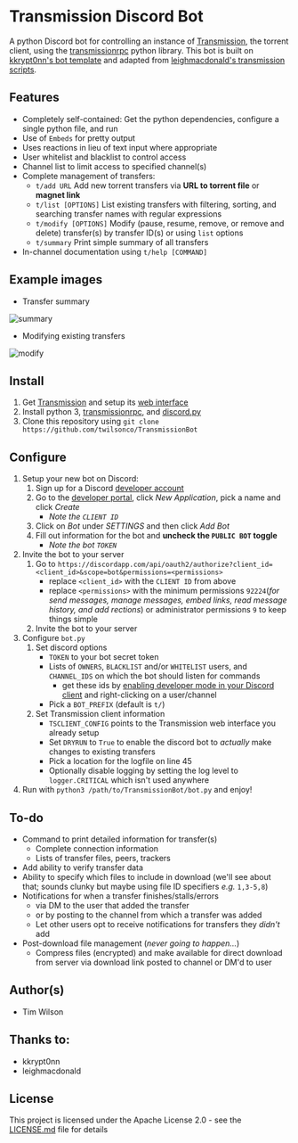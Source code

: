 # Transmission Discord Bot
A python Discord bot for controlling an instance of [Transmission](https://transmissionbt.com), the torrent client, using the [transmissionrpc](https://pythonhosted.org/transmissionrpc/) python library.
This bot is built on [kkrypt0nn's bot template](https://github.com/kkrypt0nn/Python-Discord-Bot-Template) and adapted from [leighmacdonald's transmission scripts](https://github.com/leighmacdonald/transmission_scripts).

## Features
* Completely self-contained: Get the python dependencies, configure a single python file, and run
* Use of `Embeds` for pretty output
* Uses reactions in lieu of text input where appropriate
* User whitelist and blacklist to control access
* Channel list to limit access to specified channel(s)
* Complete management of transfers:
	* `t/add URL` Add new torrent transfers via **URL to torrent file** or **magnet link**
	* `t/list [OPTIONS]` List existing transfers with filtering, sorting, and searching transfer names with regular expressions
	* `t/modify [OPTIONS]` Modify (pause, resume, remove, or remove and delete) transfer(s) by transfer ID(s) or using `list` options
	* `t/summary` Print simple summary of all transfers
* In-channel documentation using `t/help [COMMAND]`

## Example images
* Transfer summary

![summary](https://github.com/twilsonco/TransmissionBot/blob/master/out-summary.png)

* Modifying existing transfers

![modify](https://github.com/twilsonco/TransmissionBot/blob/master/out-modify.png)


## Install
1. Get [Transmission](https://transmissionbt.com) and setup its [web interface](https://helpdeskgeek.com/how-to/using-the-transmission-web-interface/)
2. Install python 3, [transmissionrpc](https://pypi.org/project/transmissionrpc/), and [discord.py](https://pypi.org/project/discord.py/)
3. Clone this repository using `git clone https://github.com/twilsonco/TransmissionBot`

## Configure
1. Setup your new bot on Discord:
	1. Sign up for a Discord [developer account](https://discord.com/developers/docs)
	2. Go to the [developer portal](https://discordapp.com/developers/applications), click *New Application*, pick a name and click *Create*
		* *Note the `CLIENT ID`*
	3. Click on *Bot* under *SETTINGS* and then click *Add Bot*
	4. Fill out information for the bot and **uncheck the `PUBLIC BOT` toggle**
		* *Note the bot `TOKEN`*
2. Invite the bot to your server
	1. Go to `https://discordapp.com/api/oauth2/authorize?client_id=<client_id>&scope=bot&permissions=<permissions>`
		* replace `<client_id>` with the `CLIENT ID` from above
		* replace `<permissions>` with the minimum permissions `92224`(*for send messages, manage messages, embed links, read message history, and add rections*) or administrator permissions `9` to keep things simple
	2. Invite the bot to your server
2. Configure `bot.py`
	1. Set discord options
		* `TOKEN` to your bot secret token
		* Lists of `OWNERS`, `BLACKLIST` and/or `WHITELIST` users, and `CHANNEL_IDS` on which the bot should listen for commands
			* get these ids by [enabling developer mode in your Discord client](https://support.discord.com/hc/en-us/articles/206346498-Where-can-I-find-my-User-Server-Message-ID-) and right-clicking on a user/channel
		* Pick a `BOT_PREFIX` (default is `t/`)
	2. Set Transmission client information
		* `TSCLIENT_CONFIG` points to the Transmission web interface you already setup
		* Set `DRYRUN` to `True` to enable the discord bot to *actually* make changes to existing transfers
		* Pick a location for the logfile on line 45
		* Optionally disable logging by setting the log level to `logger.CRITICAL` which isn't used anywhere
3. Run with `python3 /path/to/TransmissionBot/bot.py` and enjoy!

## To-do
* Command to print detailed information for transfer(s)
	* Complete connection information
	* Lists of transfer files, peers, trackers
* Add ability to verify transfer data
* Ability to specify which files to include in download (we'll see about that; sounds clunky but maybe using file ID specifiers *e.g.* `1,3-5,8`)
* Notifications for when a transfer finishes/stalls/errors
	* via DM to the user that added the transfer
	* or by posting to the channel from which a transfer was added
	* Let other users opt to receive notifications for transfers they *didn't* add
* Post-download file management (*never going to happen...*)
	* Compress files (encrypted) and make available for direct download from server via download link posted to channel or DM'd to user

## Author(s)

* Tim Wilson

## Thanks to:

* kkrypt0nn
* leighmacdonald

## License

This project is licensed under the Apache License 2.0 - see the [LICENSE.md](LICENSE.md) file for details

